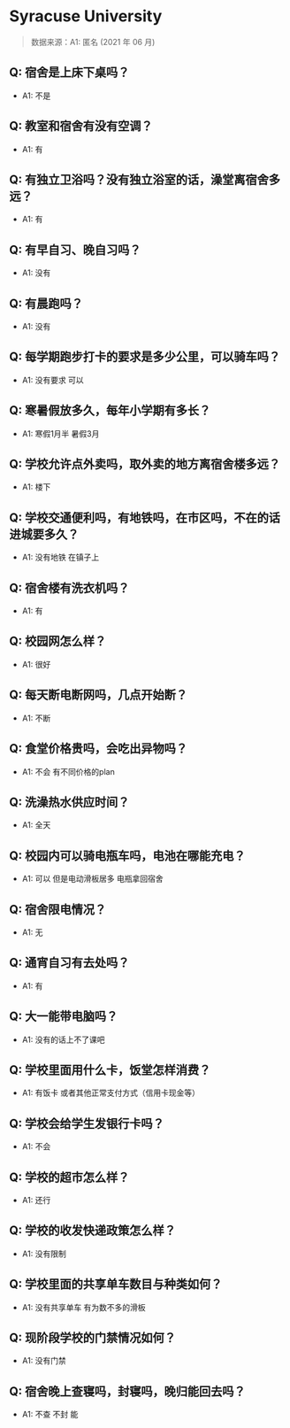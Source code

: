 # Syracuse University

> 数据来源：A1: 匿名 (2021 年 06 月)

## Q: 宿舍是上床下桌吗？

- A1: 不是

## Q: 教室和宿舍有没有空调？

- A1: 有

## Q: 有独立卫浴吗？没有独立浴室的话，澡堂离宿舍多远？

- A1: 有

## Q: 有早自习、晚自习吗？

- A1: 没有

## Q: 有晨跑吗？

- A1: 没有

## Q: 每学期跑步打卡的要求是多少公里，可以骑车吗？

- A1: 没有要求 可以

## Q: 寒暑假放多久，每年小学期有多长？

- A1: 寒假1月半 暑假3月

## Q: 学校允许点外卖吗，取外卖的地方离宿舍楼多远？

- A1: 楼下

## Q: 学校交通便利吗，有地铁吗，在市区吗，不在的话进城要多久？

- A1: 没有地铁 在镇子上

## Q: 宿舍楼有洗衣机吗？

- A1: 有

## Q: 校园网怎么样？

- A1: 很好

## Q: 每天断电断网吗，几点开始断？

- A1: 不断

## Q: 食堂价格贵吗，会吃出异物吗？

- A1: 不会 有不同价格的plan

## Q: 洗澡热水供应时间？

- A1: 全天

## Q: 校园内可以骑电瓶车吗，电池在哪能充电？

- A1: 可以 但是电动滑板居多 电瓶拿回宿舍

## Q: 宿舍限电情况？

- A1: 无

## Q: 通宵自习有去处吗？

- A1: 有

## Q: 大一能带电脑吗？

- A1: 没有的话上不了课吧

## Q: 学校里面用什么卡，饭堂怎样消费？

- A1: 有饭卡 或者其他正常支付方式（信用卡现金等）

## Q: 学校会给学生发银行卡吗？

- A1: 不会

## Q: 学校的超市怎么样？

- A1: 还行

## Q: 学校的收发快递政策怎么样？

- A1: 没有限制

## Q: 学校里面的共享单车数目与种类如何？

- A1: 没有共享单车 有为数不多的滑板

## Q: 现阶段学校的门禁情况如何？

- A1: 没有门禁

## Q: 宿舍晚上查寝吗，封寝吗，晚归能回去吗？

- A1: 不查 不封 能

